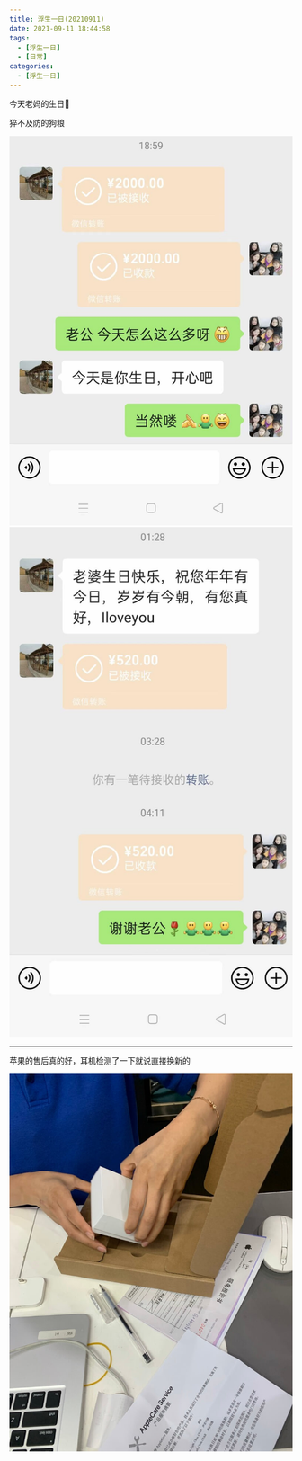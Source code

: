```yaml
---
title: 浮生一日(20210911)
date: 2021-09-11 18:44:58
tags: 
  - [浮生一日]
  - [日常]
categories: 
  - [浮生一日]
---
```

今天老妈的生日🎂

猝不及防的狗粮

![老妈的朋友圈](/img/20210911/pic1.jpeg)
![老妈的朋友圈](/img/20210911/pic2.jpeg)

---

苹果的售后真的好，耳机检测了一下就说直接换新的

![苹果售后](/img/20210911/AirPods.jpeg)
